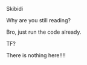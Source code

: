 Skibidi

Why are you still reading?




Bro, just run the code already.





TF?



There is nothing here!!!!
